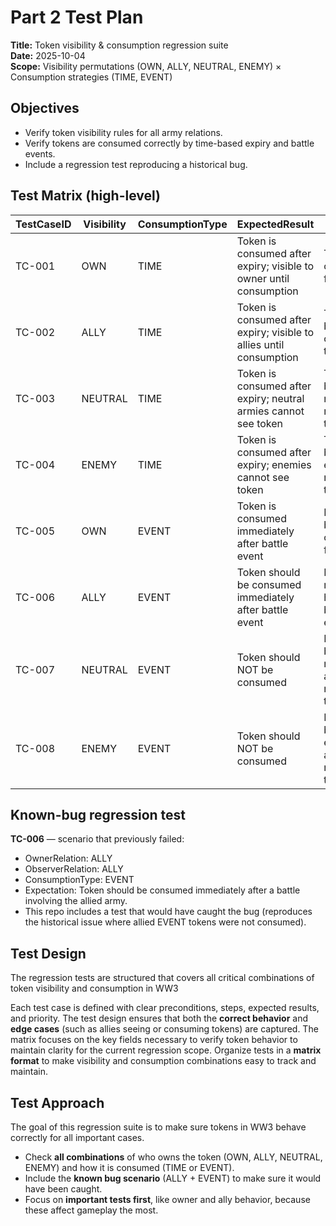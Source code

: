 # Part 2 Test Plan  

**Title:** Token visibility & consumption regression suite  
**Date:** 2025-10-04  
**Scope:** Visibility permutations (OWN, ALLY, NEUTRAL, ENEMY) × Consumption strategies (TIME, EVENT)

## Objectives
- Verify token visibility rules for all army relations.  
- Verify tokens are consumed correctly by time-based expiry and battle events.  
- Include a regression test reproducing a historical bug.

## Test Matrix (high-level)

| TestCaseID | Visibility | ConsumptionType | ExpectedResult | Notes |
|------------|------------|----------------|----------------|-------|
| TC-001 | OWN | TIME | Token is consumed after expiry; visible to owner until consumption | Time-based consumption for owner |
| TC-002 | ALLY | TIME | Token is consumed after expiry; visible to allies until consumption | Time-based; allies can see token |
| TC-003 | NEUTRAL | TIME | Token is consumed after expiry; neutral armies cannot see token | Time-based; neutrals do not see token |
| TC-004 | ENEMY | TIME | Token is consumed after expiry; enemies cannot see token | Time-based; enemies do not see token |
| TC-005 | OWN | EVENT | Token is consumed immediately after battle event | Event-based consumption for owner |
| TC-006 | ALLY | EVENT | Token should be consumed immediately after battle event | Failing test reproducing historical bug (ally + event) |
| TC-007 | NEUTRAL | EVENT | Token should NOT be consumed | Event-based; neutral armies do not consume token |
| TC-008 | ENEMY | EVENT | Token should NOT be consumed | Event-based; enemy armies do not consume token |

## Known-bug regression test
**TC-006** — scenario that previously failed:  
- OwnerRelation: ALLY  
- ObserverRelation: ALLY  
- ConsumptionType: EVENT  
- Expectation: Token should be consumed immediately after a battle involving the allied army.  
- This repo includes a test that would have caught the bug (reproduces the historical issue where allied EVENT tokens were not consumed).


## Test Design

The regression tests are structured that covers all critical combinations of token visibility and consumption in WW3

Each test case is defined with clear preconditions, steps, expected results, and priority. The test design ensures that both the **correct behavior** and **edge cases** (such as allies seeing or consuming tokens) are captured. The matrix focuses on the key fields necessary to verify token behavior to maintain clarity for the current regression scope.
Organize tests in a **matrix format** to make visibility and consumption combinations easy to track and maintain.

## Test Approach

The goal of this regression suite is to make sure tokens in WW3 behave correctly for all important cases.  

- Check **all combinations** of who owns the token (OWN, ALLY, NEUTRAL, ENEMY) and how it is consumed (TIME or EVENT).  
- Include the **known bug scenario** (ALLY + EVENT) to make sure it would have been caught.  
- Focus on **important tests first**, like owner and ally behavior, because these affect gameplay the most.  
